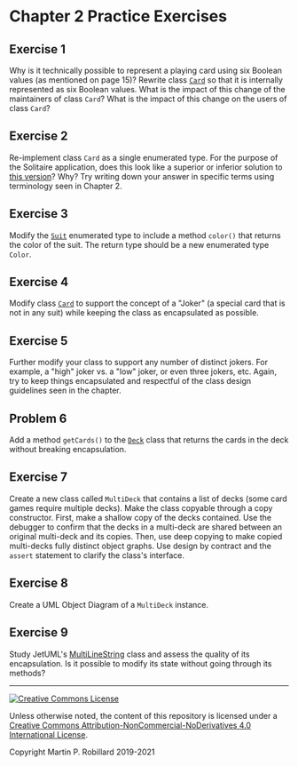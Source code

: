 # Chapter 2 Practice Exercises

## Exercise 1

Why is it technically possible to represent a playing card using six Boolean values (as mentioned on page 15)? Rewrite class [`Card`](../chapter-code/chapter2/Card.java) so that it is internally represented as six Boolean values. What is the impact of this change of the maintainers of class `Card`? What is the impact of this change on the users of class `Card`?

## Exercise 2

Re-implement class `Card` as a single enumerated type. For the purpose of the Solitaire application, does this look like a superior or inferior solution to [this version](../chapter-code/chapter2/Card.java)? Why? Try writing down your answer in specific terms using terminology seen in Chapter 2.

## Exercise 3

Modify the [`Suit`](../chapter-code/chapter2/Suit.java) enumerated type to include a method `color()` that returns the color of the suit. The return type should be a new enumerated type `Color`.

## Exercise 4

Modify class [`Card`](../chapter-code/chapter2/Card.java) to support the concept of a "Joker" (a special card that is not in any suit) while keeping the class as encapsulated as possible.

## Exercise 5 

Further modify your class to support any number of distinct jokers. For example, a "high" joker vs. a "low" joker, or even three jokers, etc. Again, try to keep things encapsulated and respectful of the class design guidelines seen in the chapter.

## Problem 6 

Add a method `getCards()` to the [`Deck`](../chapter-code/chapter2/Deck.java) class that returns the cards in the deck without breaking encapsulation.

## Exercise 7

Create a new class called `MultiDeck` that contains a list of decks (some card games require multiple decks). Make the class copyable through a copy constructor. First, make a shallow copy of the decks contained. Use the debugger to confirm that the decks in a multi-deck are shared between an original multi-deck and its copies. Then, use deep copying to make copied multi-decks fully distinct object graphs. Use design by contract and the `assert` statement to clarify the class's interface.

## Exercise 8

Create a UML Object Diagram of a `MultiDeck` instance.

## Exercise 9

Study JetUML's [MultiLineString](https://github.com/prmr/JetUML/blob/v1.0/src/ca/mcgill/cs/stg/jetuml/framework/MultiLineString.java) class and assess the quality of its encapsulation. Is it possible to modify its state without going through its methods?

---
<a rel="license" href="http://creativecommons.org/licenses/by-nc-nd/4.0/"><img alt="Creative Commons License" style="border-width:0" src="https://i.creativecommons.org/l/by-nc-nd/4.0/88x31.png" /></a>

Unless otherwise noted, the content of this repository is licensed under a <a rel="license" href="http://creativecommons.org/licenses/by-nc-nd/4.0/">Creative Commons Attribution-NonCommercial-NoDerivatives 4.0 International License</a>. 

Copyright Martin P. Robillard 2019-2021
